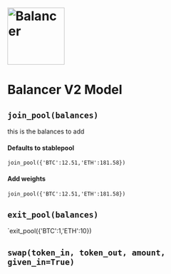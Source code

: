 # <img src="https://github.com/balancer-labs/balancer-core-v2/blob/master/logo.svg" alt="Balancer" height="128px">

# Balancer V2 Model

## `join_pool(balances)`
this is the balances to add
#### Defaults to stablepool
`join_pool({'BTC':12.51,'ETH':181.58})`

#### Add weights
`join_pool({'BTC':12.51,'ETH':181.58})`

## `exit_pool(balances)`
`exit_pool({'BTC':1,'ETH':10})

## `swap(token_in, token_out, amount, given_in=True)`

